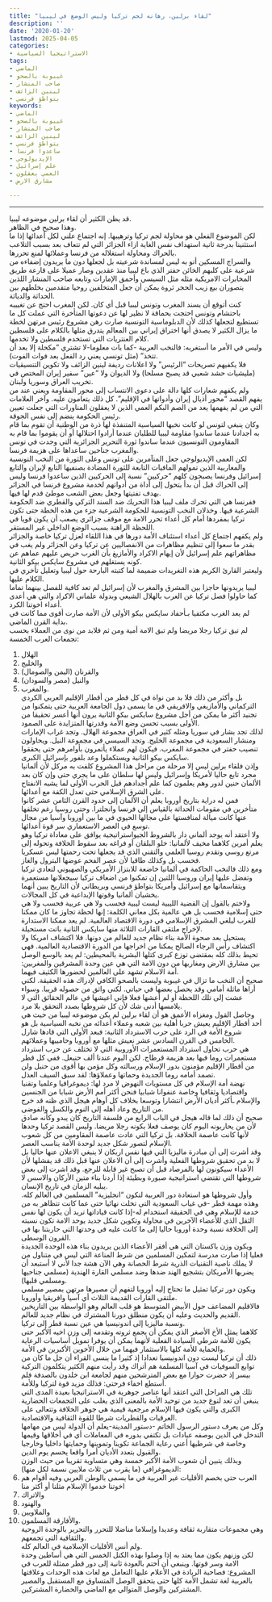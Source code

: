 ```yaml
---
title: "لقاء برلين، رهانه لجم تركيا وليس الوضع في ليبيا"
description: ''
date: '2020-01-20'
lastmod: 2025-04-05
categories:
- الاستراتيجيا السياسية
tags:
- الماضي
- غيبوبة بالصحو
- صاحب المنشار
- لينين الزائف
- بتواطؤ فرنسي
keywords:
- الماضي
- غيبوبة بالصحو
- صاحب المنشار
- لينين الزائف
- بتواطؤ فرنسي
- ساعدوا فرنسا
- الإيديولوجي
- علم إسرائيل
- العمي يعقلون
- مشارق الارض

---
```

****

قد يظن الكثير أن لقاء برلين موضوعه ليبيا.  
وهذا صحيح في الظاهر.  
لكن الموضوع الفعلي هو محاولة لجم تركيا وترهيبها. إنه اجتماع علني لكل أعدائها إذا ما استثنينا بدرجة ثانية استهداف نفس الغاية ازاء الجزائر التي لم تتعاف بعد بسبب التلاعب بالحراك ومحاولة استغلاله من فرنسا وعملائها لمنع تحررها.  
والسراج المسكين أتو به ليس لمساندة شرعيته بل لجعلها دون ما يريدون إضفاءه من شرعية على كلبهم الخائن حفتر الذي باع ليبيا منذ عقدين وصار عميلا على قارعة طريق المخابرات الامريكية مثله مثل السيسي وأحمق الإمارات وتابعه صاحب المنشار اللذين يتصوران بيع زيب الحجر ثروة يمكن أن جعل المتخلفين روحيا متقدمين بخلطهم بين الحداثة والدياثة.  
كنت أتوقع أن يسند المغرب وتونس ليبيا قبل أي كان. لكن المغرب احتج عن تغييبه باحتشام وتونس احتجت بحماقة لا نظير لها عن دعوتها المتأخرة التي عملت كل ما تستطيع لتجعلها كذلك لأن الدبلوماسية التونسية صارت رهن مشروع رئيس مرتهن لخطة ما يزال الكثير لا يصدق أنها اختراق إيراني بين المعالم يتدرق مثلها بالكلام على فلسطين كلام العنتريات التي تستخدم فلسطين ولا تخدمها.  
وليس في الأمر ما أستغربه: فالنخب العربية -كما بات معلوما-لا تشتري “مكحلة إلا بعد أن تتخذ” (مثل تونسي يعني رد الفعل بعد فوات الفوت).  
فلا يكفيهم تصريحات “الرئيس” ولا اعلانات رديفة لينين الزائف ولا تكوين التنسيقيات (مليشيات حشد شعبي قد يصبح مسلحا) ولا الديوان ولا “عين” سفير إيران المختص في تخريب العراق وسوريا ولبنان.  
ولم يكفهم شعارات كلها دالة على دعوى الانتساب إلى محور المقاومة ويعني عند من يفهم القصد “محور أذيال إيران وأدواتها في الإقليم”. كل ذلك يتعامون عليه. وآخر العلامات التي من لم يفهمها يعد من الصم البكم العمي الذين لا يعقلون المناورات التي جعلت تعيين رئيس الحكومة ينضم إلى نفس الجوقة.  
وكان ينبغي لتونس لو كانت نخبها السياسية المتنفذة لها ذرة من الوطنية أن تقوم بما قام به أجدادنا عندما ساندوا مقاومة ليبيا للطليان عندما أرادوا احتلالها أو أن يقوموا بما قام به المقاومون التونسيون عندما ساندوا ثورة التحرير الجزائرية التي وجدت في تونس والمغرب جناحين ساعداها على هزيمة فرنسا.  
لكن العمى الإيديولوجي جعل المتآمرين على تونس وعلى الثورة من النخب التونسية والمغاربية الذين تمولهم المافيات التابعة للثورة المضادة بصنفيها التابع لإيران والتابع إسرائيل وفرنسا يصبحون كلهم “حركيين” نسبة إلى الحركيين الذين ساعدوا فرنسا وليس إلى الحراك قبل أن بدأ يتحول إلى أداة من أدواتهم لخدمة مشروع فرنسا في الجزائر بهدف تفتيتها وجعل بعض الشعب موطئ قدم لها فيها.  
ففرنسا هي التي تحرك ملف ليبيا هذا التحريك ضد السند التركي والقطري ضد الحكومة الشرعية فيها. وخذلان النخب التونسية للحكومة الشرعية جزء من هذه الخطة حتى تكون تركيا بمفردها أمام كل أعداء تحرر الامة مع موقف جزائري يصعب أن يكون قويا في اللحظة الراهنة بسبب الوضع الداخلي غير المستقر.  
ولم يكفهم اجتماع كل أعداء استئناف الأمة دورها في هذا اللقاء لعزل تركيا خاصة والجزائر بقدر ما سعوا إلى تنظيم مظاهرات من الانفصاليين عن تركيا وعن الجزائر ولم يغب في مظاهراتهم علم إسرائيل لأن إيهام الاكراد والأمازيغ بأن الغرب حريص عليهم عماهم عن كونه يستغلهم في مشروع سايكس بيكو الثانية.  
وليعتبر القارئ الكريم هذه التغريدات ضميمة لما كتبته البارحة حول ليبيا وتعليل تأخري في الكلام عليها.  
ليبيا يريدونها حاجزا بين المشرق والمغرب لأن إسرائيل لم تعد كافية للفصل بينهما تماما كما حاولوا فصل تركيا عن العرب بالهلال الشيعي وبدولة علماني الاكراد والتي هي أعدى أعداء اخوتنا الكرد.  
لم يعد الغرب مكتفيا بـأحفاد سايكس بيكو الأولى لأن الأمة صارت أقوى مما كانت في بداية القرن الماضي.  
لم تبق تركيا رجلا مريضا ولم تبق الامة أمية ومن ثم فلابد من نوى من العملاء بحسب تجمعات العرب الخمسة:  
1. الهلال  
2. والخليج  
3. والقرنان (اليمن والصومال)  
4. والنيل (مصر والسودان)  
5. والمغرب.  
بل وأكثر من ذلك فلا بد من نواة في كل قطر من أقطار الإقليم العربي الكردي التركماني والأمازيغي والافريقي في ما يسمى دول الجامعة العربية حتى يتمكنوا من تجنيد أكثر ما يمكن من أجل مشروع سايكس بيكو الثانية يرون أنها أعسر تحقيقا من الأولى بسبب تحسن وضع الأمة وقدرتها المتزايدة على الصمود.  
لذلك تجد بشار في سوريا ومثله كثير في العراق مجموعة الهلال. وتجد غراب الإمارات ومنشار السعودية في مجموعة الخليج. وتجد السيسي في مجموعة النيل. ويحاولون تنصيب حفتر في مجموعة المغرب. فيكون لهم عملاء يأتمرون بأوامرهم حتى يحققوا سايكس بيكو الثانية ويستكملوا وعد بلفور بإسرائيل الكبرى.  
وإذن فلقاء برلين ليس إلا مرحلة من مراحل هذا المشروع كلفت به مركل لأن ألمانيا مجرد تابع حاليا لأمريكا وإسرائيل وليس لها سلطان على ما يجري حتى وإن كان بعد الألمان حنين لدور وهم يعلمون كما علم أجدادهم قبل الحرب الأولى لما يشبه الانفتاح على الشرق الإسلامي حتى تعدل الكفة مع أعدائها.  
فمن له دراية بتاريخ أوروبا يعلم أن الألمان إلى حدود القرن الثامن عشر كانوا متأخرين في مقومات الحداثة بالقياس إلى فرنسا وانجلترا. وحتى روسيا رغم تخلفها عنها كانت ميالة لمنافستها على مجالها الحيوي في ما بين أوروبا وآسيا من مجال توسع في العصر الاستعماري سر قوة أعدائها.  
ولا أعتقد أنه يوجد ألماني دار بالشروط الجيواستراتيجية يوافق على معاداة تركيا وهو يعلم أمرين كلاهما مخيف لألمانيا: خلو البلقان أو فراغه بعد سقوط الخلافة وتحوله إلى مرتع روسي وتقدم روسيا العلمي والتقني الذي قد يجعلها تحت رحمتها ليس عسكريا فحسب بل وكذلك طاقيا لأن عصر الفحم عوضها البترول والغاز.  
ومع ذلك فالنخب الحاكمة في ألمانيا خاضعة للابتزاز الأمريكي والصهيوني لتعادي تركيا وتفضل عليها إيران وروسيا اللتين إن تمكنوا من اضعاف تركيا سيجعلانها مستعمرة ويتقاسمانها مع إسرائيل وأمريكا بتواطؤ فرنسي وبريطاني لأن التاريخ يبين أنهما يخشيان ألمانيا وقوتها الإبداعية في كل المجالات.  
ولاختم بالقول إن القضية الليبية ليست ليبية فحسب ولا هي عربية فحسب ولا هي حتى إسلامية فحسب بل هي عالمية بكل معاني الكلمة: إنها لحظة تجاوز ما كان ممكنا للغرب ليلغي المشرق الإسلامي في دورة الاقتصاد العالمية. لم يعد ممكنا الاستدارة لإخراج ملتقى القارات الثلاثة منها سايكس الثانية باتت مستحيلة.  
يستحيل بعد صحوة الأمة بناء نظام جديد للعالم من دونها. فلا اكتشاف امريكا ولا اكتشاف رأس الرجاء الصالح يمكنا من اخراجها من الدورة الاقتصادية العالمية. فهي تحيط بذلك كله بمقتضى توزع كبرى كتلها البشرية بالمحيطين: لم يعد بالوسع الوصل بين مشارق الارض ومغاربها من دون الامة التي هي عين وحدة المشرقين والمغربين: أمة الاسلام تشهد على العالمين لحضورها الكثيف فيهما.  
صحيح أن النخب ما تزال في غيبوبة وليست بالصحو الكافي لإدراك هذه الحقيقة. لكني أراها ماثلة أمامي وقد يحصل بعضها في حياتي. لكني واثق من حصوله قريبا. وسواء عشت إلى تلك اللحظة أو لم أعشها فعلا فإني اعيشها في عالم الحقائق التي لا يلامسها أدنى شك لأن كل شروطها بصدد التحقق بلا مرد.  
وحاصل القول ومغزاه الأعمق هو أن لقاء برلين لم يكن موضوعه ليبيا من حيث هي أحد أقطار الإقليم يعيش حربا أهلية بين شعبه وعملاء أعدائه من نخبه السياسية بل هو شروع الأمة في الرد على حرب الاسترداد الثانية: فبعد الأولى التي قادها شارل الخامس في القرن السادس عشر نعيش مثلها مع أوروبا وحامييها وعملائهم.  
هي حرب تحاول استرداد المستعمرات الأوروبية التي لا تختلف عن حرب استرداد مستعمرات روما فيها بعد هزيمة قرطاج. لكن اليوم عندنا ألف حنبعل. ففي كل قطر من أقطار الإقليم مؤمنون بدور الإسلام ورسالته وكل مؤمن بها أقوى من حنبل ولن تصمد أمامه روما الجديدة وحماتها وعملاؤها: لقد سبق السيف العذل.  
نهضة أمة الإسلام في كل مستويات النهوض لا مرد لها: ديموغرافيا وعلميا وتقنيا واقتصاديا وثقافيا وخاصة عنفوانا شبابيا فنحن أكثر أمم الأرض شبابا من الجنسين والإسلام ـأكثر أديان الأرض انتشارا وتوسعا بخلاف كل أوهام هيجل الذي ظنه قد خرج من التاريخ وعاد أهله إلى النوم والكسل والفوضى.  
صحيح أن ذلك لما قاله هيجل في الباب الرابع من فلسفة التاريخ كان يبدو وكأنه صادق لأن من يحاربونه اليوم كان يوصف فعلا بكونه رجلا مريضا. وليس القصد تركيا وحدها لأنها كانت عاصمة الخلافة. بل تركيا التي عادت عاصمة المقاومين من كل شعوب الإسلام لتصور شكل جديد لوحدة الأمة يناسب العصر.  
وقد أشرت إلى أن مبادرة ماليزيا التي فيها نفس اربكان لا ينبغي الاعلان عنها حاليا بل لا بد من تحقيق شروطها الفعلية وأشرت إلى أن الاعلان عنها قبل ذلك قد يفشلها لأن الأعداء سيكونون لها بالمرصاد قبل أن تصبح غير قابلة للرجع. وقد اشرت إلى بعض شروطها التي تقتضي استراتيجية صبورة وبطيئة إذا أردنا بناء متين الأركان والاسس لا يبليه الزمان في تاريخ الإنسان.  
وأول شروطها هو استعادة دور العربية لتكون “انجليزية” المسلمين في العالم كله. وهذه مهمة قطر -في غياب السعودية التي تخلت نهائيا حتى عما كانت تتظاهر به من خدمة للإسلام وهي في الحقيقة استخدام له-إذا كانت قياداتها تريد أن يكون لها نفس الثقل الذي للأعضاء الآخرين في محاولة وتكوين شكل جديد يوحد الامة تكون نسبته إلى الخلافة نسبة وحدة أوروبا حاليا إلى ما كانت عليه في وحدتها التي حاربتنا بها في القرون الوسطى.  
ويكون وزن باكستان التي هي أفقر الأعضاء الذين يريدون بناء هذه الوحدة الجديدة فعليا إذا صارت مدرسة لتمكين المسلمين من شرط المناعة التي ليس في متناول من لا يملك ناصية التقنيات الذرية شرط الحصانة وهي الآن هشة جدا لأني لا أستبعد أن يضربها الأمريكان بتشجيع الهند ضدها وضد مسلمي القارة الهندية (مسلمي جناحيها ومسلمي قلبها).  
ويكون دور تركيا تمثيل ما تحتاج إليه أوروبا لتفهم أن مصيرها مرتهن بمصير مسلمي ملتقى القارات القديمة الثلاث أي آسيا وافريقيا وأوروبا.  
فالاقليم المضاعف حول الأبيض المتوسط هو قلب العالم وهو الواسطة بين التاريخين القديم والحديث وعليه أن يكون منطلق دورنا المشترك في نظام جديد للعالم.  
ونسبة ماليزيا إلى اندونيسيا هي عين نسبة قطر إلى تركيا.  
كلاهما يمثل الأخ الأصغر الذي يمكن أن يجمع ثروته وتقدمه إلى وزن اخيه الأكبر حتى يكون للأمة شرطي السيادة الفعلية لأنهما يمكن أن يوفرا تمويل أساسيات الرعاية والحماية للأمة كلها بالاستثمار فيهما من خلال الأخوين الأكبرين في الأمة.  
ذلك أن تركيا ليست دون اندونيسيا تعدادا إذ كثيرا ما ينسى القراء أن جل ما كان من توابع السوفيات في آسيا المسلمة هم أتراك وقد رأيت منهم الكثير يتكلمون التركية بيسر إذ حضرت حوارا مع بعض المترشحين منهم لجامعة ابن خلدون بالصدفة فلم أستطع اخفاء فرحتي: فذلك مزيد قوة لتركيا وللأمة.  
تلك هي المراحل التي اعتقد أنها عناصر جوهرية في الاستراتيجيا بعيدة المدى التي ينبغي أن تعد لنوع جديد من توحيد الأمة بالمعنى الذي يغلب على التجمعات الحضارية الكبرى والتي يكون فيها الإسلام مرجعية قيمية هي جوهر الخلافة وتتعالى على العرقيات والقطريات شرطا للقوة الثقافية والاقتصادية.  
وكل من يعرف دستور الرسول الخاتم -دستور المدينة-يعلم أن الدولة ليس من مهامها التدخل في الدين بوصفه عبادات بل تكتفي بدوره في المعاملات أي في أخلاقها وقيمها وخاصة في شرطيها أعني رعاية الجماعة تكوينا وتموينها وحمايتها داخليا وخارجيا والقبول بتعدد الأديان أمرا واقعا يحسم يوم الدين.  
وبذلك يتبين أن شعوب الأمة الأكبر خمسة وهي متساوية تقريبا من حيث الوزن الديموغرافي (ما يقرب من ثلاث ملايين نسمة لكل منها):  
1. العرب حتى بخصم الأقليات غير العربية في ما يسمى بالوطن العربي وفيه أقوام هم اخوتنا خدموا الإسلام مثلنا أو أكثر منا  
2. والاتراك  
3. والهنود  
4. والملاويين  
5. والأفارقة المسلمون.  
وهي مجموعات متقاربة ثقافة وعديدا وإسلاما مناضلا للتحرر والتحرير بالوحدة الروحية والثقافية التي تجمعهم.  
ولم أنس الأقليات الإسلامية في العالم كله.  
لكن وزنهم يكون مما يعتد به إذا وصلوا بهذه الكتل الخمس التي هي أساطين وحدة الامة وسر قوتها. وينبغي أن أختم بالعودة ثانية إلى دور قطر ممثلة للعرب في المشروع: فصاحبة الريادة في الأعلام عليها التعامل مع لغات هذه الوحدات وعلاقتها بالعربية لغة تشمل الأمة كلها حتى يتحقق الوصل المتساوق مع المستقبل والمصير المشتركين والوصل المتوالي مع الماضي والحضارة المشتركين.

###
